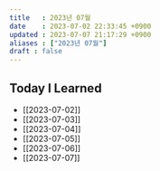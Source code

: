 ```yaml
---
title   : 2023년 07월 
date    : 2023-07-02 22:33:45 +0900
updated : 2023-07-07 21:17:29 +0900
aliases : ["2023년 07월"]
draft : false
---
```


## Today I Learned

- [[2023-07-02]]
- [[2023-07-03]]
- [[2023-07-04]]
- [[2023-07-05]]
- [[2023-07-06]]
- [[2023-07-07]]
